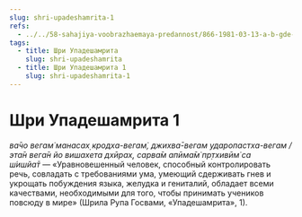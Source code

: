 ```yaml
---
slug: shri-upadeshamrita-1
refs:
  - ../../58-sahajiya-voobrazhaemaya-predannost/866-1981-03-13-a-b-gde-angely-stupit-ne-smeyut.md
tags:
  - title: Шри Упадешамрита
    slug: shri-upadeshamrita
  - title: Шри Упадешамрита 1
    slug: shri-upadeshamrita-1
---
```


# Шри Упадешамрита 1

*ва̄чо вегам̇ манасах̣ кродха-вегам̇, джихва̄-вегам ударопастха-вегам / эта̄н вега̄н йо вишахета дхӣрах̣, сарва̄м апӣма̄м̇ пр̣тхивӣм̇ са ш́ишйа̄т* — «Уравновешенный человек, способный контролировать речь, совладать с требованиями ума, умеющий сдерживать гнев и укрощать побуждения языка, желудка и гениталий, обладает всеми качествами, необходимыми для того, чтобы принимать учеников повсюду в мире» (Шрила Рупа Госвами, «Упадешамрита», 1).

